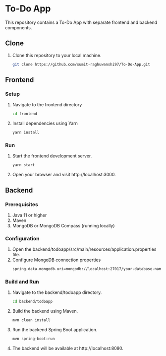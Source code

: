 # To-Do App

This repository contains a To-Do App with separate frontend and backend components.

## Clone

1. Clone this repository to your local machine.
   ```bash
   git clone https://github.com/sumit-raghuwanshi97/To-Do-App.git


## Frontend

### Setup

1. Navigate to the frontend directory
   ```bash
   cd frontend
   
3. Install dependencies using Yarn
   ```bash
   yarn install

### Run

1. Start the frontend development server.
   ```bash
   yarn start

3. Open your browser and visit http://localhost:3000.

## Backend

### Prerequisites

1. Java 11 or higher
2. Maven
3. MongoDB or MongoDB Compass (running locally)

### Configuration

1. Open the backend/todoapp/src/main/resources/application.properties file.
2. Configure MongoDB connection properties
   ```bash
   spring.data.mongodb.uri=mongodb://localhost:27017/your-database-name

### Build and Run

1. Navigate to the backend/todoapp directory.
   ```bash
   cd backend/todoapp

2. Build the backend using Maven.
   ```bash
   mvn clean install

3. Run the backend Spring Boot application.
   ```bash
   mvn spring-boot:run

4. The backend will be available at http://localhost:8080.


